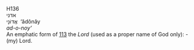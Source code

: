 <body>
  <p>H136<br>  אדני  <br> אֲדוֹנָי  ‎  ‘ădônây  <br><i>ad-o-noy‘ </i><br>An emphatic form of <a href="h0113.htm">113</a>  the <i>Lord</i> (used as a proper name of God only): - (my) Lord.<br></p>
 </body>